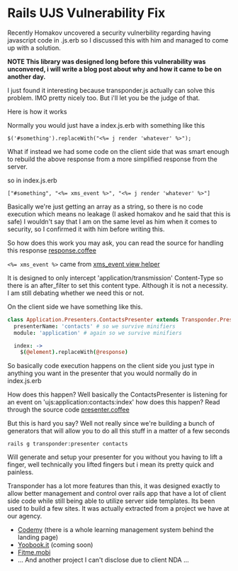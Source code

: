 # Rails UJS Vulnerability Fix
Recently Homakov uncovered a security vulnerbility regarding having javascript code in .js.erb so I discussed this with him and managed to come up with a solution. 

**NOTE This library was designed long before this vulnerability was unconvered, i will write a blog post about why and how it came to be on another day.** 

I just found it interesting because transponder.js actually can solve this problem. IMO pretty nicely too. But i'll let you be the judge of that.

Here is how it works

Normally you would just have a index.js.erb with something like this
```
$('#something').replaceWith("<%= j render 'whatever' %>");
```

What if instead we had some code on the client side that was smart enough to rebuild the above response from a more simplified response from the server.

so in index.js.erb
```
["#something", "<%= xms_event %>", "<%= j render 'whatever' %>"]
```
Basically we're just getting an array as a string, so there is no code execution which means no leakage (I asked homakov and he said that this is safe) I wouldn't say that I am on the same level as him when it comes to security, so I confirmed it with him before writing this.

So how does this work you may ask, you can read the source for handling this response [response.coffee](https://github.com/artellectual/transponder/blob/develop/lib/assets/javascripts/transponder/response.coffee)

```<%= xms_event %>``` came from [xms_event view helper](https://github.com/artellectual/transponder/blob/develop/lib/transponder.rb)

It is designed to only intercept 'application/transmission' Content-Type so there is an after_filter to set this content type. Although it is not a necessity. I am still debating whether we need this or not.

On the client side we have something like this. 

```coffee
class Application.Presenters.ContactsPresenter extends Transponder.Presenter
  presenterName: 'contacts' # so we survive minifiers
  module: 'application' # again so we survive minifiers

  index: ->
    $(@element).replaceWith(@response)
```
So basically code execution happens on the client side you just type in anything you want in the presenter that you would normally do in index.js.erb 

How does this happen? Well basically the ContactsPresenter is listening for an event on 'ujs:application:contacts:index' how does this happen? Read through the source code [presenter.coffee](https://github.com/artellectual/transponder/blob/develop/lib/assets/javascripts/transponder/presenter.coffee)

But this is hard you say? Well not really since we're building a bunch of generators that will allow you to do all this stuff in a matter of a few seconds
```
rails g transponder:presenter contacts 
```
Will generate and setup your presenter for you without you having to lift a finger, well technically you lifted fingers but i mean its pretty quick and painless.

Transponder has a lot more features than this, it was designed exactly to allow better management and control over rails app that have a lot of client side code while still being able to utilize server side templates. Its been used to build a few sites. It was actually extracted from a project we have at our agency.

+ [Codemy](http://www.codemy.net) (there is a whole learning management system behind the landing page)
+ [Yoobook.it](http://www.yoobook.it) (coming soon)
+ [Fitme.mobi](http://www.fitme.mobi)
+ ... And another project I can't disclose due to client NDA ...
